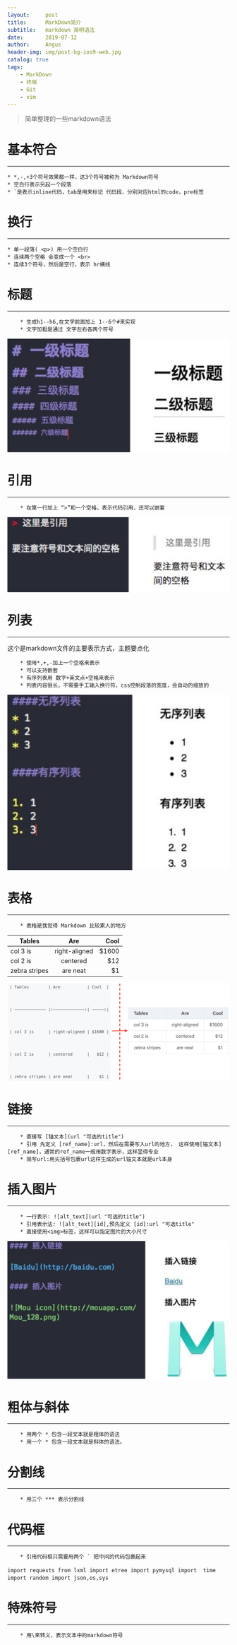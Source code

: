 ```yaml
---
layout:     post
title:      MarkDown简介
subtitle:   markdown 简明语法 
date:       2019-07-12
author:     Angus 
header-img: img/post-bg-ios9-web.jpg
catalog: true
tags:
    - MarkDown 
    - 终端
    - Git
    - vim
---
```


>简单整理的一些markdown语法


# 基本符合 
***
	* *,-,+3个符号效果都一样，这3个符号被称为 Markdown符号
	* 空白行表示另起一个段落
	* `是表示inline代码，tab是用来标记 代码段，分别对应html的code，pre标签 

# 换行
***
	* 单一段落( <p>) 用一个空白行
	* 连续两个空格 会变成一个 <br> 
	* 连续3个符号，然后是空行，表示 hr横线 

# 标题 
***
        * 生成h1--h6,在文字前面加上 1--6个#来实现
        * 文字加粗是通过 文字左右各两个符号

![](img/md_biaoti.jpg)        

# 引用 
***
        * 在第一行加上 “>”和一个空格，表示代码引用，还可以嵌套 

![](img/md_yinyong.jpg)

# 列表  
***
这个是markdown文件的主要表示方式，主题要点化

        * 使用*,+,-加上一个空格来表示
        * 可以支持嵌套
        * 有序列表用 数字+英文点+空格来表示
        * 列表内容很长，不需要手工输入换行符，css控制段落的宽度，会自动的缩放的

![](img/md_liebiao.jpg)

# 表格
***
        * 表格是我觉得 Markdown 比较累人的地方 
| Tables        | Are           | Cool  |
| ------------- |:-------------:| -----:|
| col 3 is      | right-aligned | $1600 |
| col 2 is      | centered      |   $12 |
| zebra stripes | are neat      |    $1 |

![](img/md_biaoge.jpg)

# 链接  
***
        * 直接写 [锚文本](url "可选的title")
        * 引用 先定义 [ref_name]:url，然后在需要写入url的地方， 这样使用[锚文本][ref_name]，通常的ref_name一般用数字表示，这样显得专业
        * 简写url:用尖括号包裹url这样生成的url锚文本就是url本身

# 插入图片  
***
        * 一行表示: ![alt_text](url "可选的title") 
        * 引用表示法: ![alt_text][id],预先定义 [id]:url "可选title" 
        * 直接使用<img>标签，这样可以指定图片的大小尺寸 

![](img/md_tupian.jpg)

# 粗体与斜体
***
        * 用两个 * 包含一段文本就是粗体的语法 
        * 用一个 * 包含一段文本就是斜体的语法。 

# 分割线 
***
        * 用三个 *** 表示分割线 

# 代码框
***
        * 引用代码框只需要用两个 ` 把中间的代码包裹起来

`import requests
from lxml import etree
import pymysql
import  time
import random
import json,os,sys`


# 特殊符号  
***
        * 用\来转义，表示文本中的markdown符号 


